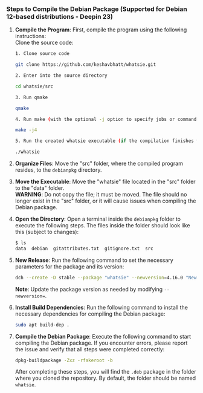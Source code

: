 ### Steps to Compile the Debian Package (Supported for Debian 12-based distributions - Deepin 23)

1. **Compile the Program**: First, compile the program using the following instructions:  
   Clone the source code:  

   ```bash
   1. Clone source code

   git clone https://github.com/keshavbhatt/whatsie.git

   2. Enter into the source directory  

   cd whatsie/src

   3. Run qmake

   qmake

   4. Run make (with the optional -j option to specify jobs or commands to run simultaneously while building)

   make -j4

   5. Run the created whatsie executable (if the compilation finishes without errors, close the program if it works correctly to proceed to the next steps)

   ./whatsie
   ```

2. **Organize Files**: Move the "src" folder, where the compiled program resides, to the `debianpkg` directory.

3. **Move the Executable**: Move the "whatsie" file located in the "src" folder to the "data" folder.  
   **WARNING**: Do not copy the file; it must be moved. The file should no longer exist in the "src" folder, or it will cause issues when compiling the Debian package.

4. **Open the Directory**: Open a terminal inside the `debianpkg` folder to execute the following steps. The files inside the folder should look like this (subject to changes):  

   ```bash
   $ ls
   data  debian  gitattributes.txt  gitignore.txt  src
   ```

5. **New Release**: Run the following command to set the necessary parameters for the package and its version:  

   ```bash
   dch --create -D stable --package "whatsie" --newversion=4.16.0 "New release."
   ```

   **Note**: Update the package version as needed by modifying `--newversion=`.

6. **Install Build Dependencies**: Run the following command to install the necessary dependencies for compiling the Debian package:  

   ```bash
   sudo apt build-dep .
   ```

7. **Compile the Debian Package**: Execute the following command to start compiling the Debian package. If you encounter errors, please report the issue and verify that all steps were completed correctly:  

   ```bash
   dpkg-buildpackage -Zxz -rfakeroot -b
   ```

   After completing these steps, you will find the `.deb` package in the folder where you cloned the repository. By default, the folder should be named `whatsie`.
